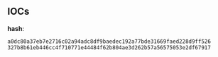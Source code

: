 
## IOCs

__hash__:

```text
a0dc80a37eb7e2716c02a94adc8df9baedec192a77bde31669faed228d9ff526
327b8b61eb446cc4f710771e44484f62b804ae3d262b57a56575053e2df67917
```
